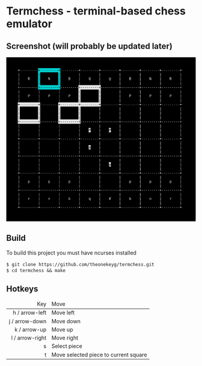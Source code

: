 # Termchess - terminal-based chess emulator

## Screenshot (will probably be updated later)
![](_assets/board.png "Termchess board")

## Build
To build this project you must have ncurses installed

```
$ git clone https://github.com/theonekeyg/termchess.git
$ cd termchess && make
```

## Hotkeys
<table>
<thead>
    <tr><td align="right"> Key </td>
        <td align> Move </td></tr>
</thead>
<tbody>
    <tr><td align="right"> h / arrow-left </td>
        <td align> Move left </td></tr>
    <tr><td align="right"> j / arrow-down </td>
        <td align> Move down </td></tr>
    <tr><td align="right"> k / arrow-up </td>
        <td align> Move up </td></tr>
    <tr><td align="right"> l / arrow-right </td>
        <td align> Move right </td></tr>
    <tr><td align="right"> s </td>
        <td align> Select piece </td></tr>
    <tr><td align="right"> t </td>
        <td align> Move selected piece to current square </td></tr>
</tbody>
</table>

